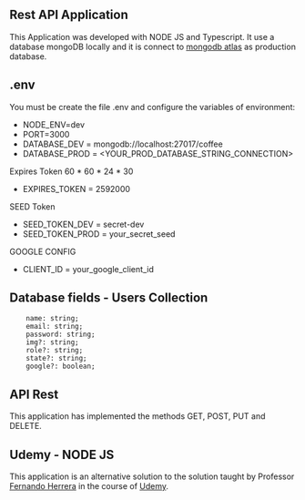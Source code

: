 ## Rest API Application
This Application was developed with NODE JS and Typescript. It use a database mongoDB locally and it is connect to [mongodb atlas](https://www.mongodb.com/cloud/atlas) as production database.

## .env
You must be create the file .env and configure the variables of environment:

* NODE_ENV=dev
* PORT=3000
* DATABASE_DEV = mongodb://localhost:27017/coffee
* DATABASE_PROD = <YOUR_PROD_DATABASE_STRING_CONNECTION>
 
Expires Token 60 * 60 * 24 * 30
* EXPIRES_TOKEN = 2592000

SEED Token
* SEED_TOKEN_DEV = secret-dev
* SEED_TOKEN_PROD = your_secret_seed

GOOGLE CONFIG
* CLIENT_ID = your_google_client_id

## Database fields - Users Collection
```
    name: string;
    email: string;
    password: string;
    img?: string;
    role?: string;
    state?: string;
    google?: boolean;
```

## API Rest
This application has implemented the methods GET, POST, PUT and DELETE.

## Udemy - NODE JS
This application is an alternative solution to the solution taught by Professor [Fernando Herrera](https://www.fernando-herrera.com) in the course of [Udemy](https://www.udemy.com/node-de-cero-a-experto/).